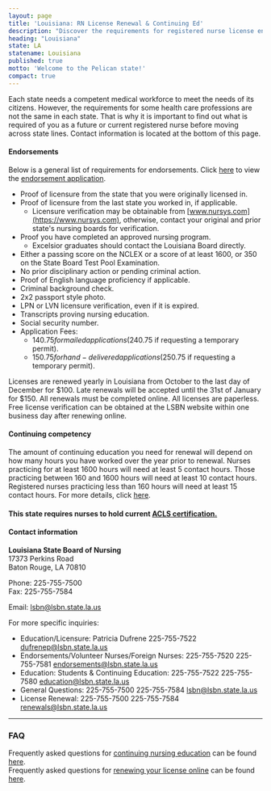 ```yaml
---
layout: page
title: 'Louisiana: RN License Renewal & Continuing Ed'
description: "Discover the requirements for registered nurse license endorsement, renewal, and continuing education in Louisiana. Stay current in your nursing profession."
heading: "Louisiana"
state: LA
statename: Louisiana
published: true
motto: 'Welcome to the Pelican state!'
compact: true
---
```


Each state needs a competent medical workforce to meet the needs of its citizens. However, the requirements for some health care professions are not the same in each state. That is why it is important to find out what is required of you as a future or current registered nurse before moving across state lines. Contact information is located at the bottom of this page.

#### Endorsements

Below is a general list of requirements for endorsements. Click [here](https://www.lsbn.state.la.us/wp-content/uploads/aprn/APRNEndorsementApplication.pdf) to view the [endorsement application](https://www.lsbn.state.la.us/wp-content/uploads/aprn/APRNEndorsementApplication.pdf).

- Proof of licensure from the state that you were originally licensed in.
- Proof of licensure from the last state you worked in, if applicable.
  - Licensure verification may be obtainable from [www.nursys.com](https://www.nursys.com), otherwise, contact your original and prior state's nursing boards for verification.
- Proof you have completed an approved nursing program.
  - Excelsior graduates should contact the Louisiana Board directly.
- Either a passing score on the NCLEX or a score of at least 1600, or 350 on the State Board Test Pool Examination.
- No prior disciplinary action or pending criminal action.
- Proof of English language proficiency if applicable.
- Criminal background check.
- 2x2 passport style photo.
- LPN or LVN licensure verification, even if it is expired.
- Transcripts proving nursing education.
- Social security number.
- Application Fees:
  - $140.75 for mailed applications ($240.75 if requesting a temporary permit).
  - $150.75 for hand-delivered applications ($250.75 if requesting a temporary permit).

Licenses are renewed yearly in Louisiana from October to the last day of December for $100. Late renewals will be accepted until the 31st of January for $150. All renewals must be completed online. All licenses are paperless. Free license verification can be obtained at the LSBN website within one business day after renewing online.

#### Continuing competency

The amount of continuing education you need for renewal will depend on how many hours you have worked over the year prior to renewal. Nurses practicing for at least 1600 hours will need at least 5 contact hours. Those practicing between 160 and 1600 hours will need at least 10 contact hours. Registered nurses practicing less than 160 hours will need at least 15 contact hours. For more details, click [here](https://www.lsbn.state.la.us/wp-content/uploads/rulemaking/chapter45finalrule.pdf).

#### This state requires nurses to hold current [ACLS certification.](https://www.acls.net/louisiana-acls-pals-bls)

#### Contact information

**Louisiana State Board of Nursing**  
17373 Perkins Road  
Baton Rouge, LA 70810  

Phone: 225-755-7500  
Fax: 225-755-7584  

Email: <lsbn@lsbn.state.la.us>  

For more specific inquiries:  
- Education/Licensure: Patricia Dufrene 225-755-7522 <dufrenep@lsbn.state.la.us>  
- Endorsements/Volunteer Nurses/Foreign Nurses: 225-755-7520 225-755-7581 <endorsements@lsbn.state.la.us>  
- Education: Students & Continuing Education: 225-755-7522 225-755-7580 <education@lsbn.state.la.us>  
- General Questions: 225-755-7500 225-755-7584 <lsbn@lsbn.state.la.us>  
- License Renewal: 225-755-7500 225-755-7584 <renewals@lsbn.state.la.us>  

* * * * *

### FAQ

Frequently asked questions for [continuing nursing education](https://www.lsbn.state.la.us/continuing-education-faqs/) can be found [here](https://www.lsbn.state.la.us/continuing-education-faqs/).  
Frequently asked questions for [renewing your license online](https://www.lsbn.state.la.us/renewal-faqs/) can be found [here](https://www.lsbn.state.la.us/renewal-faqs/).
